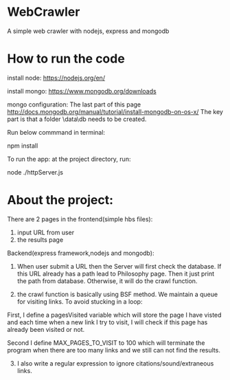 # WebCrawler
A simple web crawler with nodejs, express and mongodb

# How to run the code
install node:
https://nodejs.org/en/

install mongo:
https://www.mongodb.org/downloads

mongo configuration:
The last part of this page
http://docs.mongodb.org/manual/tutorial/install-mongodb-on-os-x/
The key part is that a folder \data\db needs to be created.

Run below commmand in terminal:

npm install 


To run the app:
at the project directory, run:

node ./httpServer.js

# About the project:
There are 2 pages in the frontend(simple hbs files):
1) input URL from user
2) the results page

Backend(express framework,nodejs and mongodb):

1) When user submit a URL then the Server will first check the database. If this URL already has a path lead to Philosophy page. Then it just print the path from database. Otherwise, it will do the crawl function.


2) the crawl function is basically using BSF method. We maintain a queue for visiting links. To avoid stucking in a loop:

First, I define a pagesVisited variable which will store the page I have visted and each time when a new link I try to visit, I will check if this page has already been visited or not.

Second I define MAX_PAGES_TO_VISIT to 100 which will terminate the program when there are too many links and we still can not find the results.

3) I also write a regular expression to ignore citations/sound/extraneous links.
